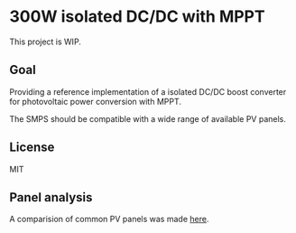 # 300W isolated DC/DC with MPPT

This project is WIP.

## Goal
Providing a reference implementation of a isolated DC/DC boost converter for
photovoltaic power conversion with MPPT.

The SMPS should be compatible with a wide range of available PV panels.

## License

MIT

## Panel analysis
A comparision of common PV panels was made [here](panels.md).


